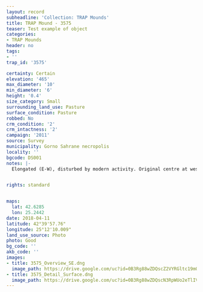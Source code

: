 ```yaml
---
layout: record
subheadline: 'Collection: TRAP Mounds'
title: TRAP Mound - 3575
teaser: Test example of object
categories:
- TRAP Mounds
header: no
tags:
- ''
trap_id: '3575'

certainty: Certain
elevation: '465'
max_diameter: '10'
min_diameter: '6'
height: '0.4'
size_category: Small
surrounding_land_use: Pasture
surface_condition: Pasture
robbed: No
crm_condition: '2'
crm_intactness: '2'
campaign: '2011'
source: Survey
municipality: Gorno Sahrane necropolis
locality: ''
bgcode: DS001
notes: |-
  Elongated (E-W), disturbed by modern activity. Original centre at west end, concentration of stones, severaly worn, unevem.


rights: standard


maps:
  lat: 42.6285
  lon: 25.2442
date: 2018-04-11
latitude: 42°39'57.76"
longitude: 25°12'10.009"
land_use_source: Photo
photo: Good
bg_code: ''
akb_code: ''
images:
- title: 3575_Overview_SE.dng
  image_path: https://drive.google.com/uc?id=0B3Rg88wZDQscZ2VYRGltc19mQlU
- title: 3575_Detail_Surface.dng
  image_path: https://drive.google.com/uc?id=0B3Rg88wZDQscN3RpWUo2eTlIVzA
---
```

